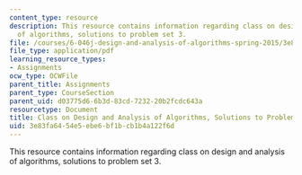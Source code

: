 ```yaml
---
content_type: resource
description: This resource contains information regarding class on design and analysis
  of algorithms, solutions to problem set 3.
file: /courses/6-046j-design-and-analysis-of-algorithms-spring-2015/3e83fa6454e5ebe6bf1bcb1b4a122f6d_MIT6_046JS15_pset3sols.pdf
file_type: application/pdf
learning_resource_types:
- Assignments
ocw_type: OCWFile
parent_title: Assignments
parent_type: CourseSection
parent_uid: d03775d6-6b3d-83cd-7232-20b2fcdc643a
resourcetype: Document
title: Class on Design and Analysis of Algorithms, Solutions to Problem Set 3
uid: 3e83fa64-54e5-ebe6-bf1b-cb1b4a122f6d
---
```

This resource contains information regarding class on design and analysis of algorithms, solutions to problem set 3.

